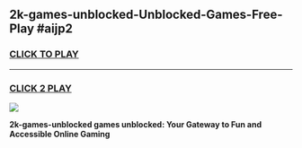
## 2k-games-unblocked-Unblocked-Games-Free-Play #aijp2
<h3>
<a href="https://us.freeplayer.one?title=2k-games-unblocked&ref=9M">CLICK TO PLAY</a></h3>
<hr>

<h3>
<a href="https://us.freeplayer.one?title=2k-games-unblocked&ref=9M">CLICK 2 PLAY</a>
  
</h3>

<a href="https://us.freeplayer.one?title=2k-games-unblocked&ref=9M"><img src="https://clearcache.store/games.png"></a>


**2k-games-unblocked games unblocked: Your Gateway to Fun and Accessible Online Gaming**
